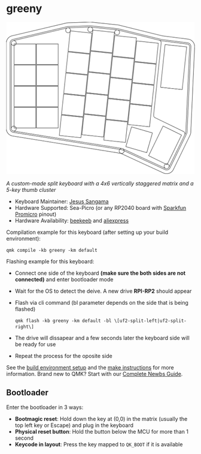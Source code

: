 # greeny

![greeny](full_outline.svg)

*A custom-made split keyboard with a 4x6 vertically staggered matrix and a 5-key thumb cluster*

* Keyboard Maintainer: [Jesus Sangama](https://github.com/jSanR)
* Hardware Supported: Sea-Picro (or any RP2040 board with [Sparkfun Promicro](https://www.sparkfun.com/sparkfun-pro-micro-rp2040.html) pinout)
* Hardware Availability: [beekeeb](https://shop.beekeeb.com/) and [aliexpress](https://aliexpress.com/)

Compilation example for this keyboard (after setting up your build environment):

    qmk compile -kb greeny -km default

Flashing example for this keyboard:

* Connect one side of the keyboard **(make sure the both sides are not connected)** and enter bootloader mode
* Wait for the OS to detect the deive. A new drive **RPI-RP2** should appear
* Flash via cli command (bl parameter depends on the side that is being flashed)

	```
	qmk flash -kb greeny -km default -bl \[uf2-split-left|uf2-split-right\]
	```
* The drive will dissapear and a few seconds later the keyboard side will be ready for use
* Repeat the process for the oposite side


See the [build environment setup](https://docs.qmk.fm/#/getting_started_build_tools) and the [make instructions](https://docs.qmk.fm/#/getting_started_make_guide) for more information. Brand new to QMK? Start with our [Complete Newbs Guide](https://docs.qmk.fm/#/newbs).

## Bootloader

Enter the bootloader in 3 ways:

* **Bootmagic reset**: Hold down the key at (0,0) in the matrix (usually the top left key or Escape) and plug in the keyboard
* **Physical reset button**: Hold the button below the MCU for more than 1 second
* **Keycode in layout**: Press the key mapped to `QK_BOOT` if it is available
